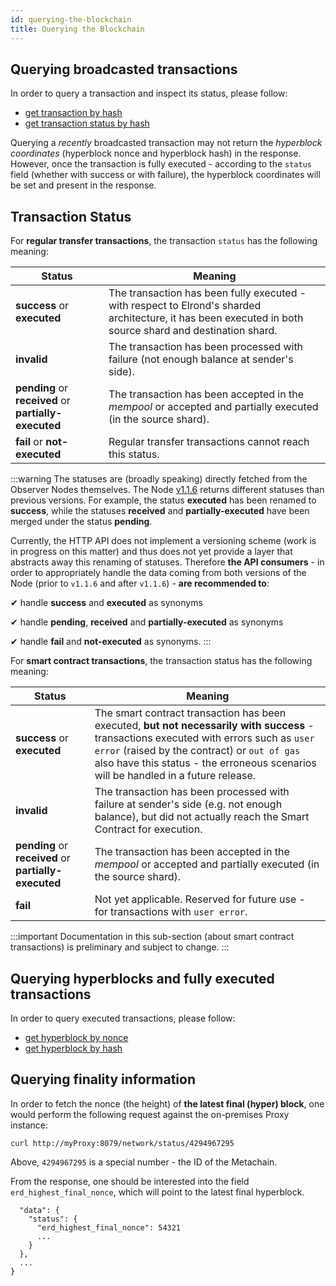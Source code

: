 ```yaml
---
id: querying-the-blockchain
title: Querying the Blockchain
---
```


## **Querying broadcasted transactions**

In order to query a transaction and inspect its status, please follow:

- [get transaction by hash](/docs/sdk-and-tools/rest-api/transactions#get-transaction)
- [get transaction status by hash](/docs/sdk-and-tools/rest-api/transactions#get-transaction-status)

Querying a _recently_ broadcasted transaction may not return the _hyperblock coordinates_ (hyperblock nonce and hyperblock hash) in the response. However, once the transaction is fully executed - according to the `status` field (whether with success or with failure), the hyperblock coordinates will be set and present in the response.

## **Transaction Status**

For **regular transfer transactions**, the transaction `status` has the following meaning:

| Status                                                | Meaning                                                                                                                                                   |
| ----------------------------------------------------- | --------------------------------------------------------------------------------------------------------------------------------------------------------- |
| **success** or **executed**                           | The transaction has been fully executed - with respect to Elrond's sharded architecture, it has been executed in both source shard and destination shard. |
| **invalid**                                           | The transaction has been processed with failure (not enough balance at sender's side).                                                                    |
| **pending** or **received** or **partially-executed** | The transaction has been accepted in the _mempool_ or accepted and partially executed (in the source shard).                                              |
| **fail** or **not-executed**                          | Regular transfer transactions cannot reach this status.                                                                                                   |

:::warning
The statuses are (broadly speaking) directly fetched from the Observer Nodes themselves. The Node [v1.1.6](https://github.com/ElrondNetwork/elrond-go/releases/tag/v1.1.6) returns different statuses than previous versions. For example, the status **executed** has been renamed to **success**, while the statuses **received** and **partially-executed** have been merged under the status **pending**.

Currently, the HTTP API does not implement a versioning scheme (work is in progress on this matter) and thus does not yet provide a layer that abstracts away this renaming of statuses. Therefore **the API consumers** - in order to appropriately handle the data coming from both versions of the Node (prior to `v1.1.6` and after `v1.1.6`) - **are recommended to**:

✔ handle **success** and **executed** as synonyms

✔ handle **pending**, **received** and **partially-executed** as synonyms

✔ handle **fail** and **not-executed** as synonyms.
:::

For **smart contract transactions**, the transaction status has the following meaning:

| Status                                                | Meaning                                                                                                                                                                                                                                                                           |
| ----------------------------------------------------- | --------------------------------------------------------------------------------------------------------------------------------------------------------------------------------------------------------------------------------------------------------------------------------- |
| **success** or **executed**                           | The smart contract transaction has been executed, **but not necessarily with** **success** - transactions executed with errors such as `user error` (raised by the contract) or `out of gas` also have this status - the erroneous scenarios will be handled in a future release. |
| **invalid**                                           | The transaction has been processed with failure at sender's side (e.g. not enough balance), but did not actually reach the Smart Contract for execution.                                                                                                                          |
| **pending** or **received** or **partially-executed** | The transaction has been accepted in the _mempool_ or accepted and partially executed (in the source shard).                                                                                                                                                                      |
| **fail**                                              | Not yet applicable. Reserved for future use - for transactions with `user error`.                                                                                                                                                                                                 |

:::important
Documentation in this sub-section (about smart contract transactions) is preliminary and subject to change.
:::

## **Querying hyperblocks and fully executed transactions**

In order to query executed transactions, please follow:

- [get hyperblock by nonce](/docs/sdk-and-tools/rest-api/blocks#get-hyperblock-by-nonce)
- [get hyperblock by hash](/docs/sdk-and-tools/rest-api/blocks#get-hyperblock-by-hash)

## **Querying finality information**

In order to fetch the nonce (the height) of **the latest final (hyper) block**, one would perform the following request against the on-premises Proxy instance:

```
curl http://myProxy:8079/network/status/4294967295
```

Above, `4294967295` is a special number - the ID of the Metachain.

From the response, one should be interested into the field `erd_highest_final_nonce`, which will point to the latest final hyperblock.

```
  "data": {
    "status": {
      "erd_highest_final_nonce": 54321
      ...
    }
  },
  ...
}

```

